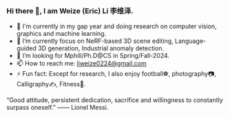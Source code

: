 ### Hi there 👋, I am Weize (Eric) Li 李维泽.


- 🔭 I'm currently in my gap year and doing research on computer vision, graphics and machine learning.  
- 🌱 I’m currently focus on NeRF-based 3D scene editing, Language-guided 3D generation, Industrial anomaly detection.  
- 🤔 I’m looking for Mphill/Ph.D@CS in Spring/Fall-2024. 
- 📫 How to reach me: liweize0224@gmail.com  
- ⚡ Fun fact: Except for research, I also enjoy football⚽, photography📷, Calligraphy✍️, Fitness💪.
  
  
  
  
“Good attitude, persistent dedication, sacrifice and willingness to constantly surpass oneself.” —— Lionel Messi.
